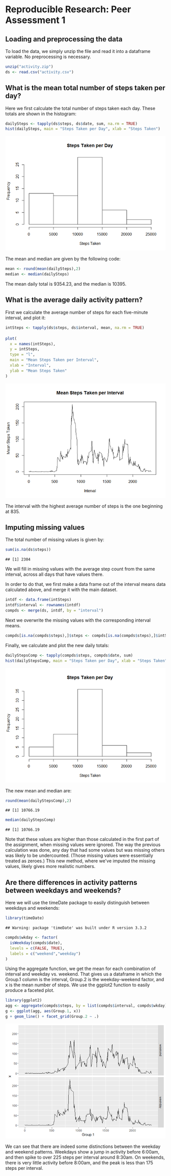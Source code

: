 # Reproducible Research: Peer Assessment 1


## Loading and preprocessing the data
To load the data, we simply unzip the file and read it into a dataframe variable.
No preprocessing is necessary.

```r
unzip("activity.zip")
ds <- read.csv("activity.csv")
```


## What is the mean total number of steps taken per day?
Here we first calculate the total number of steps taken each day.
These totals are shown in the histogram:

```r
dailySteps <- tapply(ds$steps, ds$date, sum, na.rm = TRUE)
hist(dailySteps, main = "Steps Taken per Day", xlab = "Steps Taken")
```

![](PA1_template_files/figure-html/unnamed-chunk-2-1.png)<!-- -->

The mean and median are given by the following code:

```r
mean <- round(mean(dailySteps),2)
median <- median(dailySteps)
```

The mean daily total is 9354.23, and the median is 10395.


## What is the average daily activity pattern?
First we calculate the average number of steps for each five-minute interval, and plot it:


```r
intSteps <- tapply(ds$steps, ds$interval, mean, na.rm = TRUE)

plot(
  x = names(intSteps), 
  y = intSteps, 
  type = "l", 
  main = "Mean Steps Taken per Interval",
  xlab = "Interval",
  ylab = "Mean Steps Taken"
)
```

![](PA1_template_files/figure-html/unnamed-chunk-4-1.png)<!-- -->

The interval with the highest average number of steps is the one beginning at 
835.

## Imputing missing values
The total number of missing values is given by:

```r
sum(is.na(ds$steps))
```

```
## [1] 2304
```


We will fill in missing values with the average step count from the same interval, across
all days that have values there.

In order to do that, we first make a data frame out of the interval means data calculated above, and merge it with the main dataset.


```r
intdf <- data.frame(intSteps)
intdf$interval <- rownames(intdf)
compds <- merge(ds, intdf, by = "interval")
```

Next we overwrite the missing values with the corresponding interval means.

```r
compds[is.na(compds$steps),]$steps <- compds[is.na(compds$steps),]$intSteps
```

Finally, we calculate and plot the new daily totals:

```r
dailyStepsComp <- tapply(compds$steps, compds$date, sum)
hist(dailyStepsComp, main = "Steps Taken per Day", xlab = "Steps Taken")
```

![](PA1_template_files/figure-html/unnamed-chunk-8-1.png)<!-- -->

The new mean and median are:

```r
round(mean(dailyStepsComp),2)
```

```
## [1] 10766.19
```

```r
median(dailyStepsComp)
```

```
## [1] 10766.19
```

Note that these values are higher than those calculated in the first part of the assignment,
when missing values were ignored. The way the previous calculation was done, any day
that had some values but was missing others was likely to be undercounted. (Those missing values were essentially treated as zeroes.) This new method, where we've imputed the missing values, likely gives more realistic numbers.



## Are there differences in activity patterns between weekdays and weekends?
Here we will use the timeDate package to easily distinguish between weekdays and weekends:

```r
library(timeDate)
```

```
## Warning: package 'timeDate' was built under R version 3.3.2
```

```r
compds$wkday <- factor(
  isWeekday(compds$date), 
  levels = c(FALSE, TRUE), 
  labels = c("weekend","weekday")
)
```

Using the aggregate function, we get the mean for each combination of interval and weekday vs. weekend. That gives us a dataframe in which the Group.1 column is the interval, Group.2 is the weekday-weekend factor, and x is the mean number of steps. We use the ggplot2 function to easily produce a faceted plot.

```r
library(ggplot2)
agg <- aggregate(compds$steps, by = list(compds$interval, compds$wkday), FUN = "mean")
g <- ggplot(agg, aes(Group.1, x))
g + geom_line() + facet_grid(Group.2 ~ .)
```

![](PA1_template_files/figure-html/unnamed-chunk-11-1.png)<!-- -->

We can see that there are indeed some distinctions between the weekday and weekend patterns. Weekdays show a jump in activity before 6:00am, and then spike to over 225 steps per interval around 8:30am. On weekends, there is very little activity before 8:00am, and the peak is less than 175 steps per interval.
